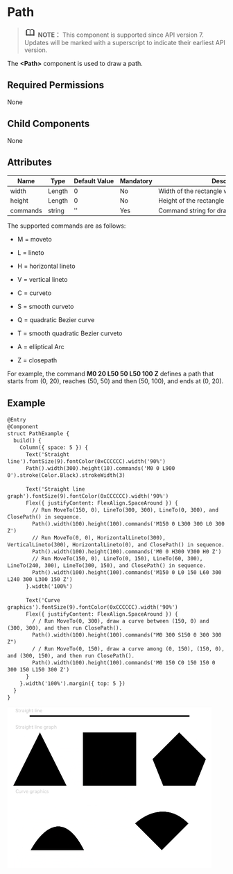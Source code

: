 # Path


> ![icon-note.gif](public_sys-resources/icon-note.gif) **NOTE：**
> This component is supported since API version 7. Updates will be marked with a superscript to indicate their earliest API version.


The **&lt;Path&gt;** component is used to draw a path.


## Required Permissions

None


## Child Components

None


## Attributes

  | Name | Type | Default&nbsp;Value | Mandatory | Description | 
| -------- | -------- | -------- | -------- | -------- |
| width | Length | 0 | No | Width&nbsp;of&nbsp;the&nbsp;rectangle&nbsp;where&nbsp;the&nbsp;path&nbsp;is&nbsp;located. | 
| height | Length | 0 | No | Height&nbsp;of&nbsp;the&nbsp;rectangle&nbsp;where&nbsp;the&nbsp;path&nbsp;is&nbsp;located. | 
| commands | string | '' | Yes | Command&nbsp;string&nbsp;for&nbsp;drawing&nbsp;the&nbsp;path. | 


The supported commands are as follows:


- M = moveto

- L = lineto

- H = horizontal lineto

- V = vertical lineto

- C = curveto

- S = smooth curveto

- Q = quadratic Bezier curve

- T = smooth quadratic Bezier curveto

- A = elliptical Arc

- Z = closepath


For example, the command **M0 20 L50 50 L50 100 Z** defines a path that starts from (0, 20), reaches (50, 50) and then (50, 100), and ends at (0, 20).


## Example

  
```
@Entry
@Component
struct PathExample {
  build() {
    Column({ space: 5 }) {
      Text('Straight line').fontSize(9).fontColor(0xCCCCCC).width('90%')
      Path().width(300).height(10).commands('M0 0 L900 0').stroke(Color.Black).strokeWidth(3)

      Text('Straight line graph').fontSize(9).fontColor(0xCCCCCC).width('90%')
      Flex({ justifyContent: FlexAlign.SpaceAround }) {
        // Run MoveTo(150, 0), LineTo(300, 300), LineTo(0, 300), and ClosePath() in sequence.
        Path().width(100).height(100).commands('M150 0 L300 300 L0 300 Z')
        // Run MoveTo(0, 0), HorizontalLineto(300), VerticalLineto(300), HorizontalLineto(0), and ClosePath() in sequence.
        Path().width(100).height(100).commands('M0 0 H300 V300 H0 Z')
        // Run MoveTo(150, 0), LineTo(0, 150), LineTo(60, 300), LineTo(240, 300), LineTo(300, 150), and ClosePath() in sequence.
        Path().width(100).height(100).commands('M150 0 L0 150 L60 300 L240 300 L300 150 Z')
      }.width('100%')

      Text('Curve graphics').fontSize(9).fontColor(0xCCCCCC).width('90%')
      Flex({ justifyContent: FlexAlign.SpaceAround }) {
        / / Run MoveTo(0, 300), draw a curve between (150, 0) and (300, 300), and then run ClosePath().
        Path().width(100).height(100).commands("M0 300 S150 0 300 300 Z")
        / / Run MoveTo(0, 150), draw a curve among (0, 150), (150, 0), and (300, 150), and then run ClosePath().
        Path().width(100).height(100).commands('M0 150 C0 150 150 0 300 150 L150 300 Z')
      }
    }.width('100%').margin({ top: 5 })
  }
}
```

![en-us_image_0000001212058492](figures/en-us_image_0000001212058492.png)
